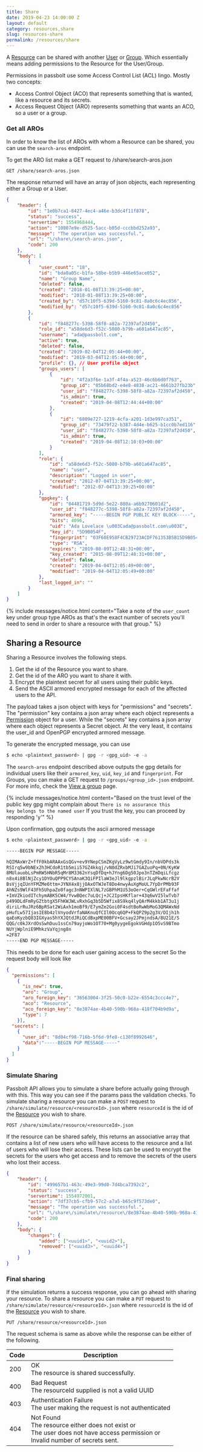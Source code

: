 ```yaml
---
title: Share
date: 2019-04-23 14:00:00 Z
layout: default
category: resources,share
slug: resources-share
permalink: /resources/share
---
```


A [Resource](/api/resources) can be shared with another [User](/api/users) or [Group](/api/groups). 
Which essentially means adding permissions to the Resource for the User/Group.

Permissions in passbolt use some Access Control List (ACL) lingo. Mostly two concepts:
- Access Control Object (ACO) that represents something that is wanted, like a resource and its secrets.
- Access Request Object (ARO) represents something that wants an ACO, so a user or a group.

### Get all AROs

In order to know the list of AROs with whom a Resource can be shared, you can use the `search-aros` endpoint.

To get the ARO list make a GET request to /share/search-aros.json

```
GET /share/search-aros.json
```

The response returned will have an array of json objects, each representing either a Group or a User.

```json
{
    "header": {
        "id": "1e0b7ca1-8427-4ec4-a46e-b3dc4f11f878",
        "status": "success",
        "servertime": 1554968444,
        "action": "10807e9e-d525-5acc-b05d-cccbbd252a93",
        "message": "The operation was successful.",
        "url": "\/share\/search-aros.json",
        "code": 200
    },
    "body": [
        {
            "user_count": "18",
            "id": "bda0a05c-b1fa-58be-b5b9-446e65ace052",
            "name": "Group Name",
            "deleted": false,
            "created": "2018-01-08T13:39:25+00:00",
            "modified": "2018-01-08T13:39:25+00:00",
            "created_by": "d57c10f5-639d-5160-9c81-8a0c6c4ec856",
            "modified_by": "d57c10f5-639d-5160-9c81-8a0c6c4ec856"
        },
        {
            "id": "f848277c-5398-58f8-a82a-72397af2d450",
            "role_id": "a58de6d3-f52c-5080-b79b-a601a647ac85",
            "username": "ada@passbolt.com",
            "active": true,
            "deleted": false,
            "created": "2019-02-04T12:05:44+00:00",
            "modified": "2019-03-04T12:05:44+00:00",
            "profile": {}, // User profile object
            "groups_users": [
                {
                    "id": "4f2a3f6e-1a3f-4f4a-a523-46c6b6d0f763",
                    "group_id": "05b68bd2-e4e8-4838-ac21-4661b27fb23b",
                    "user_id": "f848277c-5398-58f8-a82a-72397af2d450",
                    "is_admin": true,
                    "created": "2019-04-08T12:44:44+00:00"
                },
                {
                    "id": "6809e727-1219-4cfa-a201-1d3e997ca351",
                    "group_id": "73479f22-b387-4d4e-b625-b1cc0b7ed116",
                    "user_id": "f848277c-5398-58f8-a82a-72397af2d450",
                    "is_admin": true,
                    "created": "2019-04-08T12:10:03+00:00"
                }
            ],
            "role": {
                "id": "a58de6d3-f52c-5080-b79b-a601a647ac85",
                "name": "user",
                "description": "Logged in user",
                "created": "2012-07-04T13:39:25+00:00",
                "modified": "2012-07-04T13:39:25+00:00"
            },
            "gpgkey": {
                "id": "04481719-5d9d-5e22-880a-a6b9270601d2",
                "user_id": "f848277c-5398-58f8-a82a-72397af2d450",
                "armored_key": "-----BEGIN PGP PUBLIC KEY BLOCK-----",
                "bits": 4096,
                "uid": "Ada Lovelace \u003Cada@passbolt.com\u003E",
                "key_id": "5D9B054F",
                "fingerprint": "03F60E958F4CB29723ACDF761353B5B15D9B054F",
                "type": "RSA",
                "expires": "2019-08-09T12:48:31+00:00",
                "key_created": "2015-08-09T12:48:31+00:00",
                "deleted": false,
                "created": "2019-04-04T12:05:49+00:00",
                "modified": "2019-04-04T12:05:49+00:00"
            },
            "last_logged_in": ""
        }
    ]
}
```

{% include messages/notice.html
    content="Take a note of the <code>user_count</code> key under group type AROs as that's the exact number of secrets you'll need to send in order to share a resource with that group."
%}

## Sharing a Resource

Sharing a Resource involves the following steps.

1. Get the id of the Resource you want to share.
2. Get the id of the ARO you want to share it with.
3. Encrypt the plaintext secret for all users using their public keys.
4. Send the ASCII armored encrypted message for each of the affected users to the API.

The payload takes a json object with keys for "permissions" and "secrets". The "permission" key contains a json array where each object represents a [Permission](/api/permissions) object for a user. While the "secrets" key contains a json array where each object represents a Secret object. At the very least, it contains the user_id and OpenPGP encrypted armored message. 

To generate the encrypted message, you can use 

```bash
$ echo <plaintext_password> | gpg -r <gpg_uid> -e -a
```

The `search-aros` endpoint described above outputs the gpg details for individual users like their `armored_key`, `uid`, `key_id` and `fingerprint`. For Groups, you can make a GET request to `/groups/<group_id>.json` endpoint. For more info, check the [View a group](/api/groups/read) page.

{% include messages/notice.html
    content="Based on the trust level of the public key gpg might complain about <code>There is no assurance this key belongs to the named user</code> If you trust the key, you can proceed by responding 'y'"
%}

Upon confirmation, gpg outputs the ascii armored message

```bash
$ echo <plaintext_password> | gpg -r <gpg_uid> -e -a

-----BEGIN PGP MESSAGE-----

hQIMAxWrZ+ffF0kbARAAxGsQGv+ev9YNepCSmZKgVyLz9wtGmdy9In/nbVDPds3k
RSIrq5w9bNEx2h3HCdoR1tb5mii57GZ4kkqj/vN0dZRxbMJi7GAZuoPq+0N/KyKW
8MUlauobLsPmRW5HNbR5qMr8M3362nYsqDfDq+hJYng6Dg50Jpo3nTZmDqiLfcgz
n8x4i8BlNjZcy1DYOuQPP9CYSAnaK3QiFPIlaW3eJl9lkgpzlBirJLqPkwNcrB2V
BsVjjqIUnYFMZMe6ttm+JYNX4x8jjOAxOTWJeT8Do4nwyAuXgMoUL7YpDrPMb93F
AhNZs9WlF43Fh5UhpaZo0fagc3nNWPIXlNL7zGBPhM1U53oOer+CqGWlrEFaFfaf
+ImVZkiodITchymABK5CW4/YvwBQec7uLQcj+JC2IpsHKflar+43q6wVI5lwTvb7
p499DLdFmRyGZtbtgX5FhKWJWLvRxhGq3b5D5Wfix8S9kq4lyQArM4kkb1AT3u1j
diriLrRuJRz6BpRSat2WiAxh1moBf9/E7ymZe2Goi0F4sdtBoRwWbMoG3QMAWxNd
pHufLw57IjasIE8b4zlVnyodVrfaNAKnuQfCIl0Ocq6QP+FkQPZ9p2g3V/DIjh1h
qaEoKyzbQ83IGXyas5hYXJQtdJRiQCdBxpME00BFV+Gcsay2JPmjndsA/8U21E/S
QQG/c0kJXrdOsSwhDuu1ssCn79ayjoWo1OT70+Mg0yygeEgokVGHdp1O5vS9BTmo
NUYjWplniE9MhkzVaYqjng8n
=2F87
-----END PGP MESSAGE-----
```

This needs to be done for each user gaining access to the secret
So the request body will look like

```json
{
  "permissions": [
    {
      "is_new": true,
      "aro": "Group",
      "aro_foreign_key": "36563004-3f25-50c0-b22e-6554c3ccc4e7",
      "aco": "Resource",
      "aco_foreign_key": "8e3874ae-4b40-590b-968a-418f704b9d9a",
      "type": 7
    }],
  "secrets": [
    {
      "user_id": "8d04cf98-716b-5f6d-9fe8-c130f8992646",
      "data":"-----BEGIN PGP MESSAGE-----"
    }
  ]
}
```

### Simulate Sharing

Passbolt API allows you to simulate a share before actually going through with this. This way you can see if the 
params pass the validation checks. To simulate sharing a resource 
you can make a `POST` request to `/share/simulate/resource/<resourceId>.json` where `resourceId` is the id of the 
[Resource](/api/resources) you wish to share.

```
POST /share/simulate/resource/<resourceId>.json
```

If the resource can be shared safely, this returns an associative array that contains a list of new users who 
will have access to the resource and a list of users who will lose their access. These lists can be used to 
encrypt the secrets for the users who get access and to remove the secrets of the users who lost their access.

```json
{
    "header": {
        "id": "499657b1-463c-49e3-99d0-7d4bca7392c2",
        "status": "success",
        "servertime": 1554972001,
        "action": "7df37cb5-cfb9-57c2-a7a5-b65c9f573de0",
        "message": "The operation was successful.",
        "url": "\/share\/simulate\/resource\/8e3874ae-4b40-590b-968a-418f704b9d9a.json",
        "code": 200
    },
    "body": {
        "changes": {
            "added": ["<uuid1>", "<uuid2>"],
            "removed": ["<uuid3>", "<uuid4>"]
        }
    }
}
```

### Final sharing

If the simulation returns a success response, you can go ahead with sharing your resource. To share a resource 
you can make a `PUT` request to `/share/simulate/resource/<resourceId>.json` where `resourceId` is the id of the 
[Resource](/api/resources) you wish to share.

```
PUT /share/resource/<resourceId>.json
```

The request schema is same as above while the response can be either of the following.

<table class="table-parameters">
    <thead>
        <tr>
            <th>Code</th>
            <th>Description</th>
        </tr>
    </thead>
    <tbody>
        <tr>
            <td>200</td>
            <td>OK<br/>
            The resource is shared successfully.</td>
        </tr>
        <tr>
            <td>400</td>
            <td>Bad Request<br/>
            The resourceId supplied is not a valid UUID</td>
        </tr>
        <tr>
            <td>403</td>
            <td>Authentication Failure<br/>
            The user making the request is not authenticated</td>
        </tr>
        <tr>
            <td>404</td>
            <td>Not Found<br/>
            The resource either does not exist or<br/>
            The user does not have access permission or<br/>
            Invalid number of secrets sent.
            </td>
        </tr>
    </tbody>
</table>